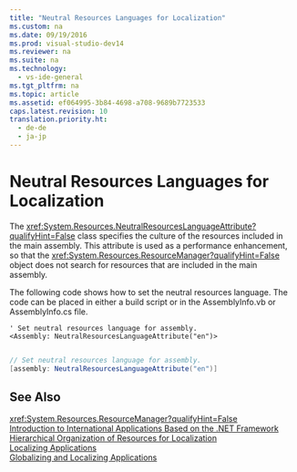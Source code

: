 ```yaml
---
title: "Neutral Resources Languages for Localization"
ms.custom: na
ms.date: 09/19/2016
ms.prod: visual-studio-dev14
ms.reviewer: na
ms.suite: na
ms.technology: 
  - vs-ide-general
ms.tgt_pltfrm: na
ms.topic: article
ms.assetid: ef064995-3b84-4698-a708-9689b7723533
caps.latest.revision: 10
translation.priority.ht: 
  - de-de
  - ja-jp
---
```

# Neutral Resources Languages for Localization
The <xref:System.Resources.NeutralResourcesLanguageAttribute?qualifyHint=False> class specifies the culture of the resources included in the main assembly. This attribute is used as a performance enhancement, so that the <xref:System.Resources.ResourceManager?qualifyHint=False> object does not search for resources that are included in the main assembly.  
  
 The following code shows how to set the neutral resources language. The code can be placed in either a build script or in the AssemblyInfo.vb or AssemblyInfo.cs file.  
  
```vb#  
' Set neutral resources language for assembly.  
<Assembly: NeutralResourcesLanguageAttribute("en")>  
  
```  
  
```c#  
// Set neutral resources language for assembly.  
[assembly: NeutralResourcesLanguageAttribute("en")]  
```  
  
## See Also  
 <xref:System.Resources.ResourceManager?qualifyHint=False>   
 [Introduction to International Applications Based on the .NET Framework](../vs140/Introduction-to-International-Applications-Based-on-the-.NET-Framework.md)   
 [Hierarchical Organization of Resources for Localization](../vs140/Hierarchical-Organization-of-Resources-for-Localization.md)   
 [Localizing Applications](../vs140/Localizing-Applications.md)   
 [Globalizing and Localizing Applications](../Topic/Globalizing%20and%20Localizing%20Applications.md)